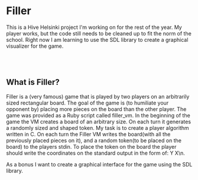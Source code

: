 
<html>
<h1>Filler</h1>
<p>This is a Hive Helsinki project I'm working on for the rest of the year. My player works, but the code still needs to be cleaned up to fit the norm of the school. Right now I am learning to use the SDL library to create a graphical visualizer for the game.</p>
<br />
<br />

<h2>What is Filler?</h2>
<p>Filler is a (very famous) game that is played by two players on an arbitrarily sized rectangular board. The goal of the game is (to humiliate your opponent by) placing more pieces on the board than the other player. The game was provided as a Ruby script called filler_vm. In the beginning of the game the VM creates a board of an arbitrary size. On each turn it generates a randomly sized and shaped token. My task is to create a player algorithm written in C. On each turn the Filler VM writes the board(with all the previously placed pieces on it), and a random token(to be placed on the board) to the players stdin. To place the token on the board the player should write the coordinates on the standard output in the form of: Y X\n. 

As a bonus I want to create a graphical interface for the game using the SDL library.</p>
</html>
